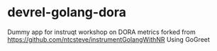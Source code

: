# devrel-golang-dora
Dummy app for instruqt workshop on DORA metrics forked from https://github.com/ntcsteve/instrumentGolangWithNR
Using GoGreet